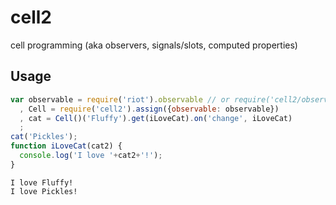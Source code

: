 # cell2
cell programming (aka observers, signals/slots, computed properties)

## Usage

~~~javascript
var observable = require('riot').observable // or require('cell2/observable')
  , Cell = require('cell2').assign({observable: observable})
  , cat = Cell()('Fluffy').get(iLoveCat).on('change', iLoveCat)
  ;
cat('Pickles');
function iLoveCat(cat2) {
  console.log('I love '+cat2+'!');
}
~~~

~~~
I love Fluffy!
I love Pickles!
~~~